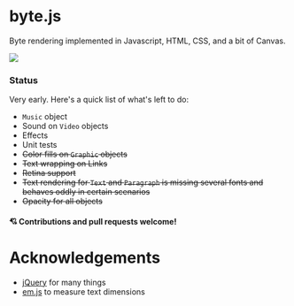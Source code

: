 # byte.js

Byte rendering implemented in Javascript, HTML, CSS, and a bit of Canvas.

![](http://i.imgur.com/cHhpGWj.gif)

### Status

Very early. Here's a quick list of what's left to do:

- `Music` object
- Sound on `Video` objects
- Effects
- Unit tests
- ~~Color fills on `Graphic` objects~~
- ~~Text wrapping on Links~~
- ~~Retina support~~
- ~~Text rendering for `Text` and `Paragraph` is missing several fonts and behaves oddly in certain scenarios~~
- ~~Opacity for all objects~~

#### 💘 Contributions and pull requests welcome!

# Acknowledgements

- <a href="https://github.com/jquery/jquery">jQuery</a> for many things
- <a href="https://github.com/ryansturmer/em.js">em.js</a> to measure text dimensions
